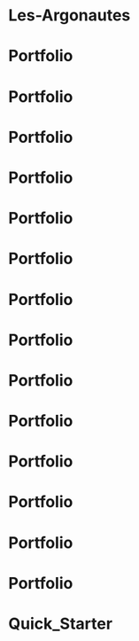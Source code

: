 # Les-Argonautes
# Portfolio
# Portfolio
# Portfolio
# Portfolio
# Portfolio
# Portfolio
# Portfolio
# Portfolio
# Portfolio
# Portfolio
# Portfolio
# Portfolio
# Portfolio
# Portfolio
# Quick_Starter
